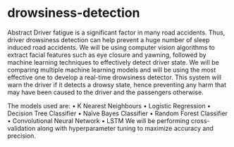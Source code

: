 # drowsiness-detection
Abstract
Driver fatigue is a significant factor in many road accidents. Thus, driver drowsiness detection can help prevent a huge number of sleep induced road accidents. We will be using computer vision algorithms to extract facial features such as eye closure and yawning, followed by machine learning techniques to effectively detect driver state. We will be comparing multiple machine learning models and will be using the most effective one to develop a real-time drowsiness detector. This system will warn the driver if it detects a drowsy state, hence preventing any harm that may have been caused to the driver and the passengers otherwise.

The models used are:
•	K Nearest Neighbours 
•	Logistic Regression
•	Decision Tree Classifier
•	Naïve Bayes Classifier
•	Random Forest Classifier
•	Convolutional Neural Network
•	LSTM
We will be performing cross-validation along with hyperparameter tuning to maximize accuracy and precision.
